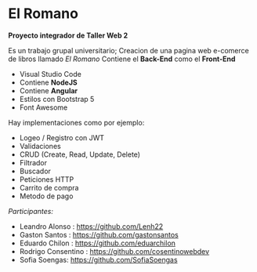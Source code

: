 # El Romano
**Proyecto integrador de Taller Web 2**

Es un trabajo grupal universitario; Creacion de una pagina web e-comerce de libros llamado _El Romano_ 
Contiene el **Back-End** como el **Front-End**
- Visual Studio Code
- Contiene **NodeJS**
- Contiene **Angular**
- Estilos con Bootstrap 5
- Font Awesome

Hay implementaciones como por ejemplo:
- Logeo / Registro con JWT
- Validaciones
- CRUD (Create, Read, Update, Delete)
- Filtrador
- Buscador
- Peticiones HTTP
- Carrito de compra
- Metodo de pago

_Participantes:_
- Leandro Alonso : https://github.com/Lenh22
- Gaston Santos : https://github.com/gastonsantos
- Eduardo Chilon : https://github.com/eduarchilon
- Rodrigo Consentino : https://github.com/cosentinowebdev
- Sofia Soengas: https://github.com/SofiaSoengas

